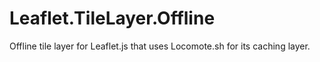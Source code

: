 # Leaflet.TileLayer.Offline
Offline tile layer for Leaflet.js that uses Locomote.sh for its caching layer.
